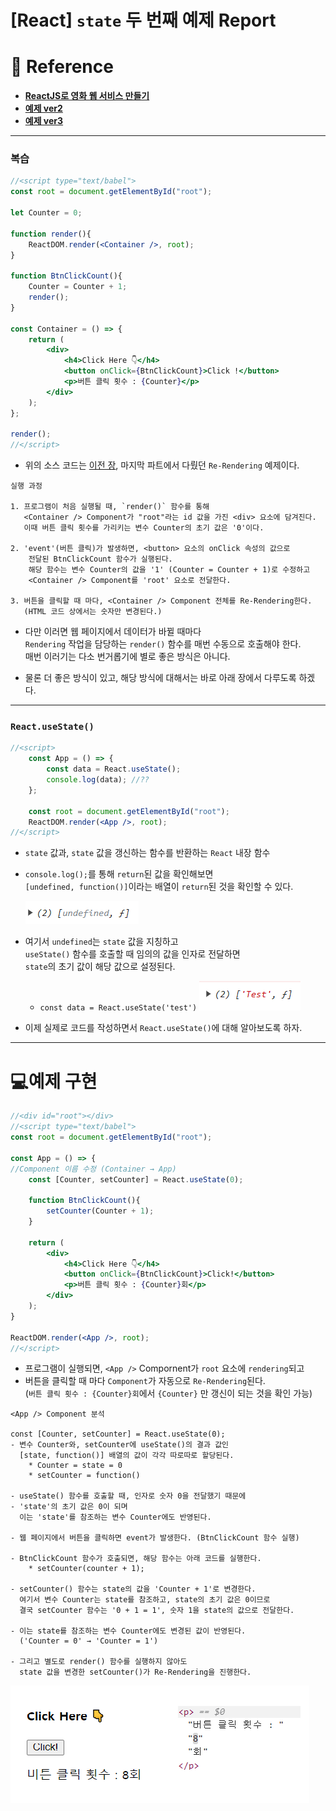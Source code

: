
# \[React\] `state` 두 번째 예제 Report

# 📔 Reference

- **[ReactJS로 영화 웹 서비스 만들기](https://nomadcoders.co/react-for-beginners/lobby)**
- **[예제 ver2](/Exam/2.%20state/ButtonClick/exam2.html)**
- **[예제 ver3](/Exam/2.%20state/ButtonClick/exam3.html)**

---
### 복습

``` jsx
//<script type="text/babel">
const root = document.getElementById("root");

let Counter = 0;

function render(){
	ReactDOM.render(<Container />, root);
}

function BtnClickCount(){
	Counter = Counter + 1;
	render();
}

const Container = () => {
	return (
		<div>
			<h4>Click Here 👇</h4>
			<button onClick={BtnClickCount}>Click !</button>
			<p>버튼 클릭 횟수 : {Counter}</p>
		</div>
	);
};

render();
//</script>
```

- 위의 소스 코드는 [이전 장](/Report/2023.11.24_Friday/React_state_exam1.md), 마지막 파트에서 다뤘던 `Re-Rendering` 예제이다.

```
실행 과정

1. 프로그램이 처음 실행될 때, `render()` 함수를 통해
   <Container /> Component가 "root"라는 id 값을 가진 <div> 요소에 담겨진다.
   이때 버튼 클릭 횟수를 가리키는 변수 Counter의 초기 값은 '0'이다.

2. 'event'(버튼 클릭)가 발생하면, <button> 요소의 onClick 속성의 값으로
    전달된 BtnClickCount 함수가 실행된다.
    해당 함수는 변수 Counter의 값을 '1' (Counter = Counter + 1)로 수정하고
    <Container /> Component를 'root' 요소로 전달한다.

3. 버튼을 클릭할 때 마다, <Container /> Component 전체를 Re-Rendering한다.
   (HTML 코드 상에서는 숫자만 변경된다.)
```

- 다만 이러면 웹 페이지에서 데이터가 바뀔 때마다 <br/>
	`Rendering` 작업을 담당하는 `render()` 함수를 매번 수동으로 호출해야 한다. <br/>
	매번 이러기는 다소 번거롭기에 별로 좋은 방식은 아니다.

- 물론 더 좋은 방식이 있고, 해당 방식에 대해서는 바로 아래 장에서 다루도록 하겠다.

---
### `React.useState()`

``` jsx
//<script>
	const App = () => {
		const data = React.useState();
		console.log(data); //??
	};

	const root = document.getElementById("root");
	ReactDOM.render(<App />, root);
//</script>
```

- `state` 값과, `state` 값을 갱신하는 함수를 반환하는 `React` 내장 함수
- `console.log();`를 통해 `return`된 값을 확인해보면 <br/>
	`[undefined, function()]`이라는 배열이 `return`된 것을 확인할 수 있다.
	
	![useState Return 값](/Report/2023.11.27_Monday/Reference's_Image/Sample2.png)
	
- 여기서 `undefined`는 `state` 값을 지칭하고 <br/>
	`useState()` 함수를 호출할 때 임의의 값을 인자로 전달하면 <br/>
	`state`의 초기 값이 해당 값으로 설정된다.
	
	- `const data = React.useState('test')` 
		![State 초기 값을 'test' 설정](/Report/2023.11.27_Monday/Reference's_Image/Sample3.png)	 
		

- 이제 실제로 코드를 작성하면서 `React.useState()`에 대해 알아보도록 하자.

---

# 💻예제 구현


``` jsx
//<div id="root"></div>
//<script type="text/babel">
const root = document.getElementById("root");

const App = () => {
//Component 이름 수정 (Container → App)
	const [Counter, setCounter] = React.useState(0);
	
	function BtnClickCount(){
		setCounter(Counter + 1);
	}
	
	return (
		<div>
			<h4>Click Here 👇</h4>
			<button onClick={BtnClickCount}>Click!</button>
			<p>버튼 클릭 횟수 : {Counter}회</p>
		</div>
	);
}

ReactDOM.render(<App />, root);
//</script>
```

- 프로그램이 실행되면, `<App />` Compornent가 `root` 요소에 `rendering`되고
- 버튼을 클릭할 때 마다 `Component`가 자동으로 `Re-Rendering`된다. <br/>
	(`버튼 클릭 횟수 : {Counter}회`에서 `{Counter}` 만 갱신이 되는 것을 확인 가능)

```
<App /> Component 분석

const [Counter, setCounter] = React.useState(0);
- 변수 Counter와, setCounter에 useState()의 결과 값인
  [state, function()] 배열의 값이 각각 따로따로 할당된다.
	* Counter = state = 0
	* setCounter = function()
	
- useState() 함수를 호출할 때, 인자로 숫자 0을 전달했기 때문에
- 'state'의 초기 값은 0이 되며
  이는 'state'를 참조하는 변수 Counter에도 반영된다.

- 웹 페이지에서 버튼을 클릭하면 event가 발생한다. (BtnClickCount 함수 실행)

- BtnClickCount 함수가 호출되면, 해당 함수는 아래 코드를 실행한다.
	* setCounter(counter + 1);

- setCounter() 함수는 state의 값을 'Counter + 1'로 변경한다.
  여기서 변수 Counter는 state를 참조하고, state의 초기 값은 0이므로
  결국 setCounter 함수는 '0 + 1 = 1', 숫자 1을 state의 값으로 전달한다.

- 이는 state를 참조하는 변수 Counter에도 변경된 값이 반영된다.
  ('Counter = 0' → 'Counter = 1')

- 그리고 별도로 render() 함수를 실행하지 않아도
  state 값을 변경한 setCounter()가 Re-Rendering을 진행한다.
```

![예제 실행 결과](/Report/2023.11.27_Monday/Reference's_Image/Sample%204.png)

